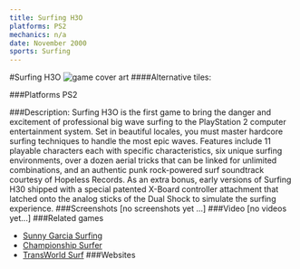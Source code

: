 ```yaml
---
title: Surfing H3O
platforms: PS2
mechanics: n/a
date: November 2000
sports: Surfing
---
```

#Surfing H3O
![game cover art](//images.igdb.com/igdb/image/upload/t_cover_big/smozc5jnwypcembz99ln.jpg "Logo Title Text 1")
####Alternative tiles:

###Platforms
PS2

###Description:
Surfing H3O is the first game to bring the danger and excitement of professional big wave surfing to the PlayStation 2 computer entertainment system. Set in beautiful locales, you must master hardcore surfing techniques to handle the most epic waves. Features include 11 playable characters each with specific characteristics, six unique surfing environments, over a dozen aerial tricks that can be linked for unlimited combinations, and an authentic punk rock-powered surf soundtrack courtesy of Hopeless Records. As an extra bonus, early versions of Surfing H30 shipped with a special patented X-Board controller attachment that latched onto the analog sticks of the Dual Shock to simulate the surfing experience.
###Screenshots
[no screenshots yet ...]
###Video
[no videos yet...]
###Related games
* [Sunny Garcia Surfing](/games/sunny-garcia-surfing-43386/)
* [Championship Surfer](/games/championship-surfer-6722/)
* [TransWorld Surf](/games/transworld-surf-4209/)
###Websites

